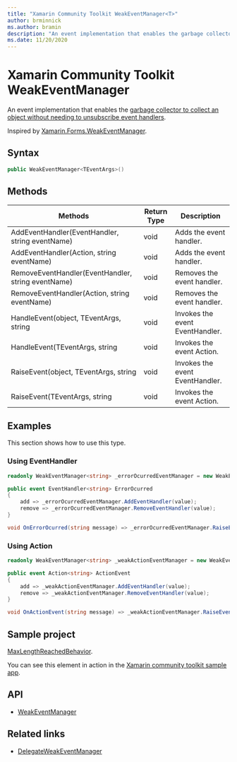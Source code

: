 ```yaml
---
title: "Xamarin Community Toolkit WeakEventManager<T>"
author: brminnick
ms.author: bramin
description: "An event implementation that enables the garbage collector to collect an object without needing to unsubscribe event handlers"
ms.date: 11/20/2020
---
```


# Xamarin Community Toolkit WeakEventManager<TEventArgs>

An event implementation that enables the [garbage collector to collect an object without needing to unsubscribe event handlers](http://paulstovell.com/blog/weakevents).

Inspired by [Xamarin.Forms.WeakEventManager](https://github.com/xamarin/Xamarin.Forms/blob/master/Xamarin.Forms.Core/WeakEventManager.cs).

## Syntax

```csharp
public WeakEventManager<TEventArgs>()
```

## Methods

| Methods | Return Type | Description |
| -- | -- | -- |
| AddEventHandler(EventHandler<TEventArgs>, string eventName) | void | Adds the event handler. |
| AddEventHandler(Action<TEventArgs>, string eventName) | void | Adds the event handler. |
| RemoveEventHandler(EventHandler<TEventArgs>, string eventName) | void | Removes the event handler. |
| RemoveEventHandler(Action<TEventArgs>, string eventName) | void | Removes the event handler. |
| HandleEvent(object, TEventArgs, string | void | Invokes the event EventHandler. |
| HandleEvent(TEventArgs, string | void | Invokes the event Action. |
| RaiseEvent(object, TEventArgs, string | void | Invokes the event EventHandler. |
| RaiseEvent(TEventArgs, string | void | Invokes the event Action. |

## Examples

This section shows how to use this type.

### Using EventHandler<T>

```csharp
readonly WeakEventManager<string> _errorOcurredEventManager = new WeakEventManager<string>();

public event EventHandler<string> ErrorOcurred
{
    add => _errorOcurredEventManager.AddEventHandler(value);
    remove => _errorOcurredEventManager.RemoveEventHandler(value);
}

void OnErrorOcurred(string message) => _errorOcurredEventManager.RaiseEvent(this, message, nameof(ErrorOcurred));
```

### Using Action<T>

```csharp
readonly WeakEventManager<string> _weakActionEventManager = new WeakEventManager<string>();

public event Action<string> ActionEvent
{
    add => _weakActionEventManager.AddEventHandler(value);
    remove => _weakActionEventManager.RemoveEventHandler(value);
}

void OnActionEvent(string message) => _weakActionEventManager.RaiseEvent(message, nameof(ActionEvent));
```

## Sample project

[MaxLengthReachedBehavior](https://github.com/xamarin/XamarinCommunityToolkit/blob/main/src/CommunityToolkit/Xamarin.CommunityToolkit.Sample/Behaviors/MaxLengthReachedBehavior.shared.cs). 

You can see this element in action in the [Xamarin community toolkit sample app](https://github.com/xamarin/XamarinCommunityToolkit/tree/main/XamarinCommunityToolkitSample).

## API 

- [WeakEventManager<T>](https://github.com/xamarin/XamarinCommunityToolkit/blob/main/src/CommunityToolkit/Xamarin.CommunityToolkit/Helpers/WeakEventManager.shared.cs)

## Related links

- [DelegateWeakEventManager](delegateweakeventmanager.md)
